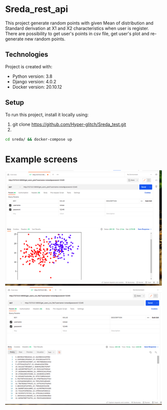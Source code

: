 # Sreda_rest_api
This project generate random points with given Mean of distribution and Standard derivation at X1 and X2 characteristics when user is register.
There are possibility to get user's points in csv file, get user's plot and re-generate new random points.

## Technologies
Project is created with:
* Python version: 3.8
* Django version: 4.0.2
* Docker version: 20.10.12

## Setup
To run this project, install it locally using:
1. git clone https://github.com/Hyper-glitch/Sreda_test.git
2. 
```bash
cd sreda/ && docker-compose up
```

# Example screens
![Algorithm schema](plot.png)
![Algorithm schema](csv.png)
